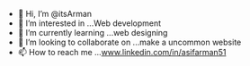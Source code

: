 - 👋 Hi, I’m @itsArman
- 👀 I’m interested in ...Web development
- 🌱 I’m currently learning ...web designing
- 💞️ I’m looking to collaborate on ...make a uncommon website
- 📫 How to reach me ...www.linkedin.com/in/asifarman51

<!---
itsArman/itsArman is a ✨ special ✨ repository because its `README.md` (this file) appears on your GitHub profile.
You can click the Preview link to take a look at your changes.
--->
